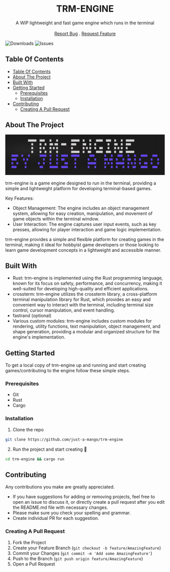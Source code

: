 <p align="center">
  <h1 align="center">TRM-ENGINE</h3>

  <p align="center">
    A WIP lightweight and fast game engine which runs in the terminal
    <br/>
    <br/>
    <a href="https://github.com/Just_a_Mango/trm-engine/issues">Report Bug</a>
    .
    <a href="https://github.com/Just_a_Mango/trm-engine/issues">Request Feature</a>
  </p>
</p>

![Downloads](https://img.shields.io/github/downloads/just-a-mango/trm-engine/total) ![Issues](https://img.shields.io/github/issues/just-a-mango/trm-engine) 

## Table Of Contents

- [Table Of Contents](#table-of-contents)
- [About The Project](#about-the-project)
- [Built With](#built-with)
- [Getting Started](#getting-started)
  - [Prerequisites](#prerequisites)
  - [Installation](#installation)
- [Contributing](#contributing)
  - [Creating A Pull Request](#creating-a-pull-request)

## About The Project

![Screen Shot](screenshot.png#screenshot)
<style>
img[src$="#screenshot"] {
  border-radius: 10px
}
</style>

trm-engine is a game engine designed to run in the terminal, providing a simple and lightweight platform for developing terminal-based games.

Key Features:

- Object Management: The engine includes an object management system, allowing for easy creation, manipulation, and movement of game objects within the terminal window.
- User Interaction: The engine captures user input events, such as key presses, allowing for player interaction and game logic implementation.

trm-engine provides a simple and flexible platform for creating games in the terminal, making it ideal for hobbyist game developers or those looking to learn game development concepts in a lightweight and accessible manner.

## Built With

* Rust: trm-engine is implemented using the Rust programming language, known for its focus on safety, performance, and concurrency, making it well-suited for developing high-quality and efficient applications.
* crossterm: trm-engine utilizes the crossterm library, a cross-platform terminal manipulation library for Rust, which provides an easy and convenient way to interact with the terminal, including terminal size control, cursor manipulation, and event handling.
* fastrand (optional)
* Various custom modules: trm-engine includes custom modules for rendering, utility functions, text manipulation, object management, and shape generation, providing a modular and organized structure for the engine's implementation.

## Getting Started

To get a local copy of trm-engine up and running and start creating games/contributing to the engine follow these simple steps.

### Prerequisites

* Git
* Rust
* Cargo

### Installation

1. Clone the repo

```sh
git clone https://github.com/just-a-mango/trm-engine
```

2. Run the project and start creating 🎉

```sh
cd trm-engine && cargo run
```

## Contributing

Any contributions you make are greatly appreciated.

- If you have suggestions for adding or removing projects, feel free to open an issue to discuss it, or directly create a pull request after you edit the README.md file with necessary changes.
- Please make sure you check your spelling and grammar.
- Create individual PR for each suggestion.

### Creating A Pull Request

1. Fork the Project
2. Create your Feature Branch (`git checkout -b feature/AmazingFeature`)
3. Commit your Changes (`git commit -m 'Add some AmazingFeature'`)
4. Push to the Branch (`git push origin feature/AmazingFeature`)
5. Open a Pull Request
